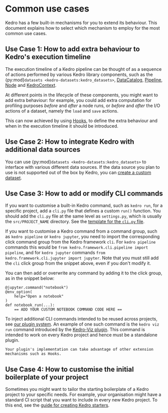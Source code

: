 # Common use cases

Kedro has a few built-in mechanisms for you to extend its behaviour. This document explains how to select which mechanism to employ for the most common use cases.

## Use Case 1: How to add extra behaviour to Kedro's execution timeline

The execution timeline of a Kedro pipeline can be thought of as a sequence of actions performed by various Kedro library components, such as the {py:mod}`datasets <kedro-datasets:kedro_datasets>`, [DataCatalog](/kedro.io.DataCatalog), [Pipeline](/kedro.pipeline.Pipeline), [Node](/kedro.pipeline.node.Node) and [KedroContext](/kedro.framework.context.KedroContext).

At different points in the lifecycle of these components, you might want to add extra behaviour: for example, you could add extra computation for profiling purposes _before_ and _after_ a node runs, or _before_ and _after_ the I/O actions of a dataset, namely the `load` and `save` actions.

This can now achieved by using [Hooks](../hooks/introduction.md), to define the extra behaviour and when in the execution timeline it should be introduced.

## Use Case 2: How to integrate Kedro with additional data sources

You can use {py:mod}`datasets <kedro-datasets:kedro_datasets>` to interface with various different data sources. If the data source you plan to use is not supported out of the box by Kedro, you can [create a custom dataset](../data/how_to_create_a_custom_dataset.md).

## Use Case 3: How to add or modify CLI commands

If you want to customise a built-in Kedro command, such as `kedro run`, for a specific project, add a `cli.py` file that defines a custom `run()` function. You should add the `cli.py` file at the same level as `settings.py`, which is usually the `src/PROJECT_NAME` directory. See the [template for the `cli.py` file](../development/commands_reference.md#customise-or-override-project-specific-kedro-commands).


If you want to customise a Kedro command from a command group, such as `kedro pipeline` or `kedro jupyter`, you need to import the corresponding click command group from the Kedro framework `cli`. For `kedro pipeline` commands this would be `from kedro.framework.cli.pipeline import pipeline`, and for `kedro jupyter` commands `from kedro.framework.cli.jupyter import jupyter`. Note that you must still add the `cli` click group from the snippet above, even if you don't modify it.

You can then add or overwrite any command by adding it to the click group, as in the snippet below:
```
@jupyter.command("notebook")
@env_option(
    help="Open a notebook"
)
def notebook_run(...):
    == ADD YOUR CUSTOM NOTEBOOK COMMAND CODE HERE ==
```

To inject additional CLI commands intended to be reused across projects, see [our plugin system](./plugins.md). An example of one such command is the `kedro viz run` command introduced by the [Kedro-Viz plugin](https://github.com/kedro-org/kedro-viz). This command is intended to work on every Kedro project and hence must be a standalone plugin.

```{note}
Your plugin's implementation can take advantage of other extension mechanisms such as Hooks.
```

## Use Case 4: How to customise the initial boilerplate of your project

Sometimes you might want to tailor the starting boilerplate of a Kedro project to your specific needs. For example, your organisation might have a standard CI script that you want to include in every new Kedro project. To this end, see the [guide for creating Kedro starters](../starters/create_a_starter.md).
